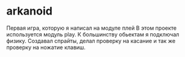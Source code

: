 # arkanoid
Первая игра, которую я написал на модуле плей
В этом проекте используется модуль play.
К большинству обьектам я подключал физику.
Создавал спрайты, делал проверку на касание и так же проверку на ножатие клавиш.
